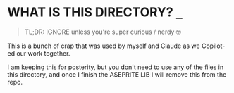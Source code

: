# WHAT IS THIS DIRECTORY? `_`
> TL;DR: IGNORE unless you're super curious / nerdy 🤓

This is a bunch of crap that was used by myself and Claude as we Copilot-ed 
our work together.

I am keeping this for posterity, but you don't need to use any of the files in
this directory, and once I finish the ASEPRITE LIB I will remove this from the
repo.

